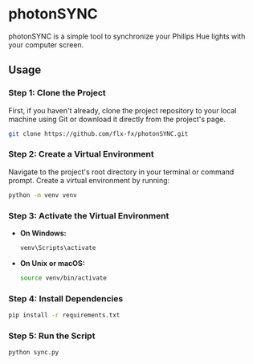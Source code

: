 # photonSYNC

photonSYNC is a simple tool to synchronize your Philips Hue lights with your computer screen.

## Usage

### Step 1: Clone the Project
First, if you haven't already, clone the project repository to your local machine using Git or download it directly from the project's page.

```bash
git clone https://github.com/flx-fx/photonSYNC.git
```

### Step 2: Create a Virtual Environment
Navigate to the project's root directory in your terminal or command prompt. Create a virtual environment by running:

```bash
python -m venv venv
```

### Step 3: Activate the Virtual Environment

- **On Windows:**
    ```bash
    venv\Scripts\activate
    ```

- **On Unix or macOS:**
    ```bash
    source venv/bin/activate
    ```

### Step 4: Install Dependencies

```bash
pip install -r requirements.txt
```


### Step 5: Run the Script

```bash
python sync.py
```
